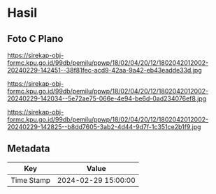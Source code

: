 # Hasil

## Foto C Plano

https://sirekap-obj-formc.kpu.go.id/99db/pemilu/ppwp/18/02/04/20/12/1802042012002-20240229-142451--38f81fec-acd9-42aa-9a42-eb43eadde33d.jpg

https://sirekap-obj-formc.kpu.go.id/99db/pemilu/ppwp/18/02/04/20/12/1802042012002-20240229-142034--5e72ae75-066e-4e94-be6d-0ad234076ef8.jpg

https://sirekap-obj-formc.kpu.go.id/99db/pemilu/ppwp/18/02/04/20/12/1802042012002-20240229-142825--b8dd7605-3ab2-4d44-9d7f-1c351ce2b1f9.jpg


## Metadata

| Key        | Value               |
| ---------- | ------------------- |
| Time Stamp | 2024-02-29 15:00:00 |



